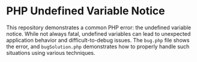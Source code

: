 # PHP Undefined Variable Notice

This repository demonstrates a common PHP error: the undefined variable notice.  While not always fatal, undefined variables can lead to unexpected application behavior and difficult-to-debug issues.  The `bug.php` file shows the error, and `bugSolution.php` demonstrates how to properly handle such situations using various techniques.